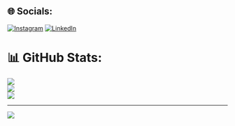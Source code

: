 
## 🌐 Socials:
[![Instagram](https://img.shields.io/badge/Instagram-%23E4405F.svg?logo=Instagram&logoColor=white)](https://instagram.com/Andrelksouza) [![LinkedIn](https://img.shields.io/badge/LinkedIn-%230077B5.svg?logo=linkedin&logoColor=white)](https://linkedin.com/in/souzaandrelucas) 

# 📊 GitHub Stats:
![](https://github-readme-stats.vercel.app/api?username=AndreLKS&theme=dark&hide_border=false&include_all_commits=false&count_private=false)<br/>
![](https://github-readme-streak-stats.herokuapp.com/?user=AndreLKS&theme=dark&hide_border=false)<br/>
![](https://github-readme-stats.vercel.app/api/top-langs/?username=AndreLKS&theme=dark&hide_border=false&include_all_commits=false&count_private=false&layout=compact)

---
[![](https://visitcount.itsvg.in/api?id=AndreLKS&icon=0&color=0)](https://visitcount.itsvg.in)

<!-- Proudly created with GPRM ( https://gprm.itsvg.in ) -->
